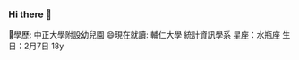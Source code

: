 ### Hi there 👋

🌱學歷:
中正大學附設幼兒園
😄現在就讀:
輔仁大學 統計資訊學系
星座：水瓶座
生日：2月7日
18y

<!--
**Mich3ll30207/Mich3ll30207** is a ✨ _special_ ✨ repository because its `README.md` (this file) appears on your GitHub profile.

Here are some ideas to get you started:

- 🔭 I’m currently working on ...
- 🌱 I’m currently learning ...
- 👯 I’m looking to collaborate on ...
- 🤔 I’m looking for help with ...
- 💬 Ask me about 魷魚遊戲
- 📫 How to reach me: ...
- 😄 Pronouns: ...
- ⚡ Fun fact: ...
-->
